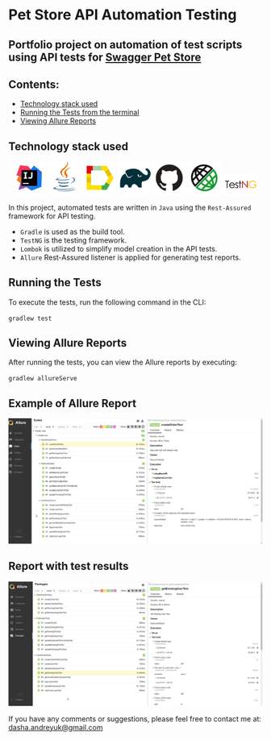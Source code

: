 # Pet Store API Automation Testing

## Portfolio project on automation of test scripts using API tests for [Swagger Pet Store](https://petstore.swagger.io/#/)

## Contents:

- [Technology stack used](https://github.com/DaryaAndreyuk/PetStoreAPITesting/tree/fb_DaryaAndreyuk_8_AddReadMe?tab=readme-ov-file#technology-stack-used)
- [Running the Tests from the terminal](https://github.com/DaryaAndreyuk/PetStoreAPITesting/tree/fb_DaryaAndreyuk_8_AddReadMe?tab=readme-ov-file#running-the-tests)
- [Viewing Allure Reports](https://github.com/DaryaAndreyuk/PetStoreAPITesting/tree/fb_DaryaAndreyuk_8_AddReadMe?tab=readme-ov-file#viewing-allure-reports)

## Technology stack used

<p align="center" dir="auto">
<a href="https://www.jetbrains.com/idea/" rel="nofollow"><img width="13%" title="IntelliJ IDEA" src="images/Intelij_IDEA.svg" alt="Intellij_IDEA" style="max-width: 100%;"></a>
<a href="https://www.java.com/" rel="nofollow"><img width="13%" title="Java" src="images/Java.svg" alt="Java" style="max-width: 100%;"></a>
<a href="https://allurereport.org/" rel="nofollow"><img width="13%" title="Allure Report" src="images/Allure_Report.svg" alt="Allure_Report" style="max-width: 100%;"></a>
<a href="https://gradle.org/" rel="nofollow"><img width="13%" title="Gradle" src="images/Gradle.svg" alt="Gradle" style="max-width: 100%;"></a>
<a href="https://github.com/"><img width="13%" title="GitHub" src="images/GitHub.svg" alt="GitHub" style="max-width: 100%;"></a>
<a href="https://rest-assured.io/" rel="nofollow"><img width="13%" title="Rest Assured" src="images/RestAssured.svg" alt="RestAssured" style="max-width: 100%;"></a>
<a href="https://testng.org/" rel="nofollow"><img width="14%" title="Rest Assured" src="images/testng.png" alt="TestNG" style="max-width: 100%;"></a>

</p>

In this project, automated tests are written in `Java` using the `Rest-Assured` framework for API testing.

- `Gradle` is used as the build tool.
- `TestNG` is the testing framework.
- `Lombok` is utilized to simplify model creation in the API tests.
- `Allure` Rest-Assured listener is applied for generating test reports.

## Running the Tests

To execute the tests, run the following command in the CLI:

`gradlew test`

## Viewing Allure Reports

After running the tests, you can view the Allure reports by executing:

`gradlew allureServe`

## Example of Allure Report

<img src="images/AllureExample.png" alt="AllureReportExample" />

## Report with test results

<img src="images/Allure-ReportExample.png" alt="AllureReportExample1" />

If you have any comments or suggestions, please feel free to contact me
at: [dasha.andreyuk@gmail.com](dasha.andreyuk@gmail.com)